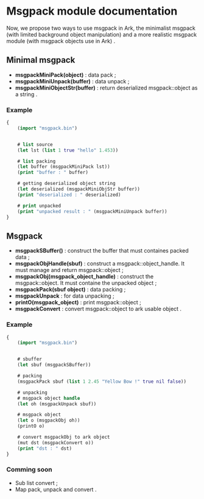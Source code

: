 # Msgpack module documentation


Now, we propose two ways to use msgpack in Ark, the minimalist msgpack (with limited background object manipulation) and a more realistic msgpack module (with msgpack objects use in Ark) .


## **Minimal msgpack**


+ **msgpackMiniPack(object)** : data pack ;
+ **msgpackMiniUnpack(buffer)** : data unpack ;
+ **msgpackMiniObjectStr(buffer)** : return deserialized msgpack::object as a string .


### Example

``` clojure
{
	(import "msgpack.bin")


	# list source
	(let lst (list 1 true "hello" 1.453))

	# list packing
	(let buffer (msgpackMiniPack lst))
	(print "buffer : " buffer)

	# getting deserialized object string
	(let deserialized (msgpackMiniObjStr buffer))
	(print "deserialized : " deserialized)

	# print unpacked
	(print "unpacked result : " (msgpackMiniUnpack buffer))
}
```


## **Msgpack**


+ **msgpackSBuffer()** : construct the buffer that must containes packed data ;
+ **msgpackObjHandle(sbuf)** : construct a msgpack::object_handle. It must manage and return msgpack::object ;
+ **msgpackObj(msgpack_object_handle)** : construct the msgpack::object. It must containe the unpacked object ;
+ **msgpackPack(sbuf object)** : data packing ;
+ **msgpackUnpack** : for data unpacking ;
+ **printO(msgpack_object)** : print msgpack::object ;
+ **msgpackConvert** : convert msgpack::object to ark usable object .



### Example

``` clojure
{
	(import "msgpack.bin")


	# sbuffer
	(let sbuf (msgpackSBuffer))

	# packing
	(msgpackPack sbuf (list 1 2.45 "Yellow Bow !" true nil false))

	# unpacking
	# msgpack object handle
	(let oh (msgpackUnpack sbuf))

	# msgpack object
	(let o (msgpackObj oh))
	(printO o)

	# convert msgpackObj to ark object
	(mut dst (msgpackConvert o))
	(print "dst : " dst)
}
```


### Comming soon


+ Sub list convert ;
+ Map pack, unpack and convert .